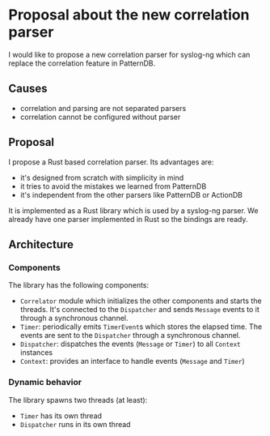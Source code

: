 # Proposal about the new correlation parser
I would like to propose a new correlation parser for syslog-ng which can replace
the correlation feature in PatternDB.

## Causes
* correlation and parsing are not separated parsers
* correlation cannot be configured without parser

## Proposal
I propose a Rust based correlation parser. Its advantages are:
* it's designed from scratch with simplicity in mind
* it tries to avoid the mistakes we learned from PatternDB
* it's independent from the other parsers like PatternDB or ActionDB

It is implemented as a Rust library which is used by a syslog-ng parser. We already
have one parser implemented in Rust so the bindings are ready.

## Architecture

### Components
The library has the following components:
* `Correlator` module which initializes the other components and starts the threads. It's connected to the `Dispatcher` and sends `Message` events to it through a synchronous channel.
* `Timer`: periodically emits `TimerEvent`s which stores the elapsed time. The events are sent to the `Dispatcher` through a synchronous channel.
* `Dispatcher`: dispatches the events (`Message` or `Timer`) to all `Context` instances
* `Context`: provides an interface to handle events (`Message` and `Timer`)

### Dynamic behavior
The library spawns two threads (at least):
* `Timer` has its own thread
* `Dispatcher` runs in its own thread
